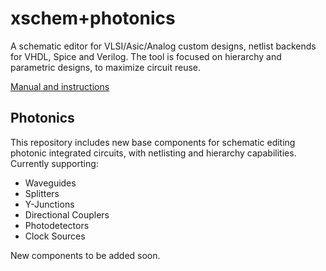 # xschem+photonics
A schematic editor for VLSI/Asic/Analog custom designs, netlist backends for VHDL, Spice and Verilog. The tool is focused on hierarchy and parametric designs, to maximize circuit reuse.

[Manual and instructions](http://repo.hu/projects/xschem/xschem_man/xschem_man.html)

## Photonics

This repository includes new base components for schematic editing photonic integrated circuits, with netlisting and hierarchy capabilities. Currently supporting:

- Waveguides
- Splitters
- Y-Junctions
- Directional Couplers
- Photodetectors
- Clock Sources

New components to be added soon. 
